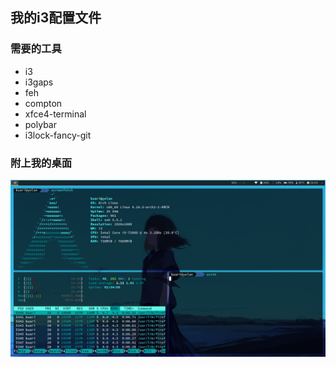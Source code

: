 ## 我的i3配置文件

### 需要的工具

* i3
* i3gaps
* feh
* compton
* xfce4-terminal
* polybar
* i3lock-fancy-git

### 附上我的桌面
![my_desktop](my_desktop.png)
